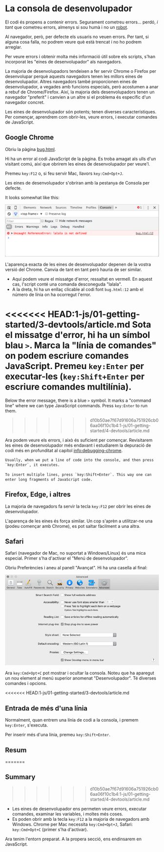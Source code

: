 # La consola de desenvolupador

El codi és propens a contenir errors. Segurament cometreu errors... perdó, *i tant* que cometreu errors, almenys si sou humà i no un [robot](https://en.wikipedia.org/wiki/Bender_(Futurama)).

Al navegador, però, per defecte els usuaris no veuen errors. Per tant, si alguna cosa falla, no podrem veure què està trencat i no ho podrem arreglar.

Per veure errors i obtenir molta més informació útil sobre els scripts, s'han incorporat les "eines de desenvolupador" als navegadors.

La majoria de desenvolupadors tendeixen a fer servir Chrome o Firefox per desenvolupar perquè aquests navegadors tenen les millors eines de desenvolupador. Altres navegadors també proporcionen eines de desenvolupador, a vegades amb funcions especials, però acostumen a anar a rebuf de Chrome/Firefox. Així, la majoria dels desenvolupadors tenen un navegador "preferit" i canvien a un altre si el problema és específic d'un navegador concret.

Les eines de desenvolupador són potents; tenen diverses característiques. Per començar, aprendrem com obrir-les, veure errors, i executar comandes de JavaScript.

## Google Chrome

Obriu la pàgina [bug.html](bug.html).

Hi ha un error al codi JavaScript de la pàgina. Es troba amagat als ulls d'un visitant comú, així que obrirem les eines de desenvolupador per veure'l.

Premeu `key:F12` o, si feu servir Mac, llavors `key:Cmd+Opt+J`.

Les eines de desenvolupador s'obriran amb la pestanya de Consola per defecte.

It looks somewhat like this:

![chrome](chrome.png)

L'aparença exacta de les eines de desenvolupador depenen de la vostra versió del Chrome. Canvia de tant en tant però hauria de ser similar.

- Aquí podem veure el missatge d'error, ressaltat en vermell. En aquest cas, l'script conté una comanda desconeguda "lalala".
- A la dreta, hi ha un enllaç clicable al codi font `bug.html:12` amb el número de línia on ha ocorregut l'error.

<<<<<<< HEAD:1-js/01-getting-started/3-devtools/article.md
Sota el missatge d'error, hi ha un símbol blau `>`. Marca la "línia de comandes" on podem escriure comandes JavaScript. Premeu `key:Enter` per executar-les (`key:Shift+Enter` per escriure comandes multilínia).
=======
Below the error message, there is a blue `>` symbol. It marks a "command line" where we can type JavaScript commands. Press `key:Enter` to run them.
>>>>>>> d10b50ae7f67d91606a751926cb06aa06f10c1b4:1-js/01-getting-started/4-devtools/article.md

Ara podem veure els errors, i això és suficient per començar. Revisitarem les eines de desenvolupador més endavant i estudiarem la depuració de codi més en profunditat al capítol <info:debugging-chrome>.

```smart header="Multi-line input"
Usually, when we put a line of code into the console, and then press `key:Enter`, it executes.

To insert multiple lines, press `key:Shift+Enter`. This way one can enter long fragments of JavaScript code.
```

## Firefox, Edge, i altres

La majoria de navegadors fa servir la tecla `key:F12` per obrir les eines de desenvolupador.

L'aparença de les eines és força similar. Un cop s'aprèn a utilitzar-ne una (podeu començar amb Chrome), es pot saltar fàcilment a una altra.

## Safari

Safari (navegador de Mac, no suportat a Windows/Linux) és una mica especial. Primer s'ha d'activar el "Menú de desenvolupador".

Obriu Preferències i aneu al panell "Avançat". Hi ha una casella al final:

![safari](safari.png)

Ara `key:Cmd+Opt+C` pot mostrar i ocultar la consola. Noteu que ha aparegut un nou element al menú superior anomenat "Desenvolupador". Té diverses comandes i opcions.

<<<<<<< HEAD:1-js/01-getting-started/3-devtools/article.md
## Entrada de més d'una línia

Normalment, quan entrem una línia de codi a la consola, i premem `key:Enter`, s'executa.

Per inserir més d'una línia, premeu `key:Shift+Enter`.

## Resum
=======
## Summary
>>>>>>> d10b50ae7f67d91606a751926cb06aa06f10c1b4:1-js/01-getting-started/4-devtools/article.md

- Les eines de desenvolupador ens permeten veure errors, executar comandes, examinar les variables, i moltes més coses.
- Es poden obrir amb la tecla `key:F12` a la majoria de navegadors amb Windows. Chrome per Mac necessita `key:Cmd+Opt+J`, Safari: `key:Cmd+Opt+C` (primer s'ha d'activar).

Ara tenim l'entorn preparat. A la propera secció, ens endinsarem en JavaScript.
